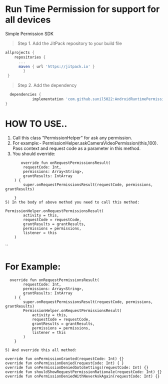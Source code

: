 # Run Time Permission for support for all devices 
Simple Permission SDK

> Step 1. Add the JitPack repository to your build file

```gradle
allprojects {
    repositories {
      ...
      maven { url 'https://jitpack.io' }
		}
 }
```
> Step 2. Add the dependency
```gradle
  dependencies {
	        implementation 'com.github.sunil5022:AndroidRuntimePermissionSDK:1.0.0'
}
```

# HOW TO USE..
1) Call this class "PermissionHelper" for ask any permission.
2) For example:- PermissionHelper.askCameraVideoPermission(this,100). Pass context and request code as a parameter in this method.
3) You should override:
```   
       override fun onRequestPermissionsResult(
        requestCode: Int,
        permissions: Array<String>,
        grantResults: IntArray
    ) {
        super.onRequestPermissionsResult(requestCode, permissions, grantResults)
       
    }
5) In the body of above method you need to call this method:
```
    PermissionHelper.onRequestPermissionsResult(
            activity = this,
            requestCode = requestCode,
            grantResults = grantResults,
            permissions = permissions,
            listener = this
        )
``   
# For Example:
```
  override fun onRequestPermissionsResult(
        requestCode: Int,
        permissions: Array<String>,
        grantResults: IntArray
    ) {
        super.onRequestPermissionsResult(requestCode, permissions, grantResults)
        PermissionHelper.onRequestPermissionsResult(
            activity = this,
            requestCode = requestCode,
            grantResults = grantResults,
            permissions = permissions,
            listener = this
        )
    }

5) And override this all method:
```
    override fun onPermissionGranted(requestCode: Int) {}
    override fun onPermissionDenied(requestCode: Int) { }
    override fun onPermissionDeniedGotoSettings(requestCode: Int) {}
    override fun shouldShowRequestPermissionRationale(requestCode: Int) {}
    override fun onPermissionDeniedWithNeverAskAgain(requestCode: Int) {}

   





  

